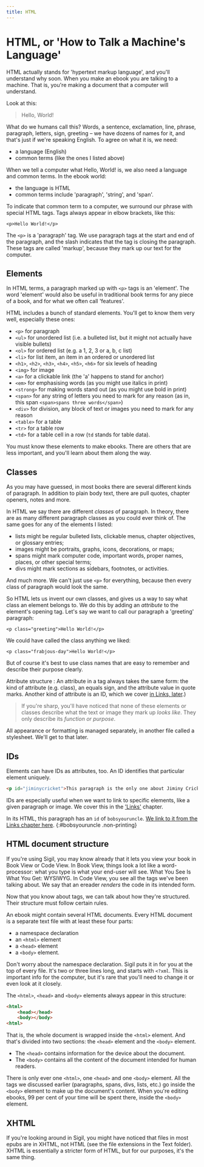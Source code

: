 ```yaml
---
title: HTML
---
```


# HTML, or 'How to Talk a&nbsp;Machine's Language'

HTML actually stands for 'hypertext markup language', and you'll understand why soon. When you make an ebook you are talking to a machine. That is, you're making a document that a computer will understand.

Look at this:

> Hello, World!

What do we humans call this? Words, a sentence, exclamation, line, phrase, paragraph, letters, sign, greeting – we have dozens of names for it, and that's just if we're speaking English. To agree on what it is, we need:

*   a language (English)
*   common terms (like the ones I listed above)

When we tell a computer what Hello, World! is, we also need a language and common terms. In the ebook world:

*   the language is HTML
*   common terms include 'paragraph', 'string', and 'span'.

To indicate that common term to a computer, we surround our phrase with special HTML tags. Tags always appear in elbow brackets, like this:

`<p>Hello World!</p>`

The `<p>` is a 'paragraph' tag. We use paragraph tags at the start and end of the paragraph, and the slash indicates that the tag is closing the paragraph. These tags are called 'markup', because they mark up our text for the computer.

## Elements

In HTML terms, a paragraph marked up with `<p>` tags is an 'element'. The word 'element' would also be useful in traditional book terms for any piece of a book, and for what we often call 'features'.

HTML includes a bunch of standard elements. You'll get to know them very well, especially these ones:

*   `<p>` for paragraph
*   `<ul>` for unordered list (i.e. a bulleted list, but it might not actually have visible bullets)
*   `<ol>` for ordered list (e.g. a 1, 2, 3 or a, b, c list)
*   `<li>` for list item, an item in an ordered or unordered list
*   `<h1>`, `<h2>`, `<h3>`, `<h4>`, `<h5>`, `<h6>` for six levels of heading
*   `<img>` for image
*   `<a>` for a clickable link (the 'a' happens to stand for anchor)
*   `<em>` for emphasising words (as you might use italics in print)
*   `<strong>` for making words stand out (as you might use bold in print)
*   `<span>` for any string of letters you need to mark for any reason (as in, this span `<span>spans three words</span>`)
*   `<div>` for division, any block of text or images you need to mark for any reason
*   `<table>` for a table
*   `<tr>` for a table row
*   `<td>` for a table cell in a row (`td` stands for table data).

You must know these elements to make ebooks. There are others that are less important, and you'll learn about them along the way.

## Classes

As you may have guessed, in most books there are several different kinds of paragraph. In addition to plain body text, there are pull quotes, chapter openers, notes and more. 

In HTML we say there are different *classes* of paragraph. In theory, there are as many different paragraph classes as you could ever think of. The same goes for any of the elements I listed:

*   lists might be regular bulleted lists, clickable menus, chapter objectives, or glossary entries;
*   images might be portraits, graphs, icons, decorations, or maps;
*   spans might mark computer code, important words, proper names, places, or other special terms;
*   divs might mark sections as sidebars, footnotes, or activities.

And much more. We can't just use `<p>` for everything, because then every class of paragraph would look the same.

So HTML lets us invent our own classes, and gives us a way to say what class an element belongs to. We do this by adding an *attribute* to the element's opening tag. Let's say we want to call our paragraph a 'greeting' paragraph:

`<p class="greeting">Hello World!</p>`

We could have called the class anything we liked:

`<p class="frabjous-day">Hello World!</p>`

But of course it's best to use class names that are easy to remember and describe their purpose clearly.

Attribute structure
:	An attribute in a tag always takes the same form: the kind of attribute (e.g. class), an equals sign, and the attribute value in quote marks. Another kind of attribute is an ID, which we cover [in Links, later](4-links.html#about-ids).)

> If you're sharp, you'll have noticed that none of these elements or classes describe what the text or image they mark up *looks like*. They only describe its *function or purpose*. 

All appearance or formatting is managed separately, in another file called a stylesheet. We'll get to that later.

## IDs

Elements can have IDs as attributes, too. An ID identifies that particular element uniquely. 

~~~ html
<p id="jiminycricket">This paragraph is the only one about Jiminy Cricket.</p>
~~~

IDs are especially useful when we want to link to specific elements, like a given paragraph or image. We cover this in the ['Links'](4-links.html) chapter.

In its HTML, this paragraph has an `id` of `bobsyouruncle`. [We link to it from the Links chapter here](4-links.html#backtobob).
{:#bobsyouruncle .non-printing}

## HTML document structure

If you're using Sigil, you may know already that it lets you view your book in Book View or Code View. In Book View, things look a lot like a word-processor: what you type is what your end-user will see. What You See Is What You Get: WYSIWYG. In Code View, you see all the tags we've been talking about. We say that an ereader *renders* the code in its intended form.

Now that you know about tags, we can talk about how they're structured. Their structure must follow certain rules.

An ebook might contain several HTML documents. Every HTML document is a separate text file with at least these four parts:

*   a namespace declaration
*   an `<html>` element
*   a `<head>` element
*   a `<body>` element.

Don't worry about the namespace declaration. Sigil puts it in for you at the top of every file. It's two or three lines long, and starts with `<?xml`. This is important info for the computer, but it's rare that you'll need to change it or even look at it closely.

The `<html>`, `<head>` and `<body>` elements always appear in this structure:

~~~ html
<html>
	<head></head>
	<body></body>
<html>
~~~

That is, the whole document is wrapped inside the `<html>` element. And that's divided into two sections: the `<head>` element and the `<body>` element.

*   The `<head>` contains information for the device about the document.
*   The `<body>` contains all the content of the document intended for human readers.

There is only ever one `<html>`, one `<head>` and one `<body>` element. All the tags we discussed earlier (paragraphs, spans, divs, lists, etc.) go inside the `<body>` element to make up the document's content. When you're editing ebooks, 99 per cent of your time will be spent there, inside the `<body>` element.

## XHTML

If you're looking around in Sigil, you might have noticed that files in most epubs are in XHTML, not HTML (see the file extensions in the Text folder). XHTML is essentially a stricter form of HTML, but for our purposes, it's the same thing.
